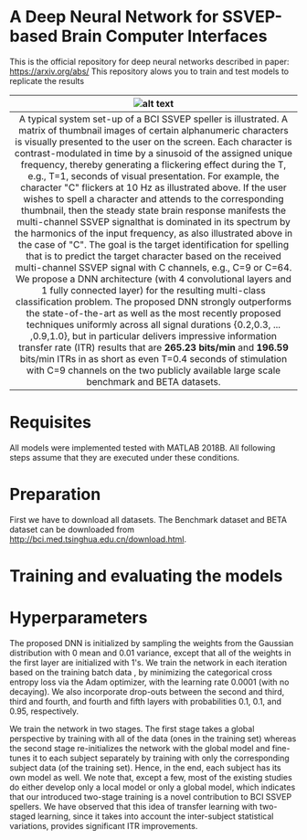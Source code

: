 # A Deep Neural Network for SSVEP-based Brain Computer Interfaces
This is the official repository for deep neural networks described in paper: https://arxiv.org/abs/ 
This repository alows you to train and test models to replicate the results

|![alt text](https://github.com/osmanberke/Deep-SSVEP-BCI/blob/main/system.png)|
|:--:| 
|A typical system set-up of a BCI SSVEP speller is illustrated. A matrix of thumbnail images of certain alphanumeric characters is visually presented to the user on the screen. Each character is contrast-modulated in time by a sinusoid of the assigned unique frequency, thereby generating a flickering effect during the T, e.g., T=1, seconds of visual presentation. For example, the character "C" flickers at 10 Hz as illustrated above. If the user wishes to spell a character and attends to the corresponding thumbnail, then the steady state brain response manifests the multi-channel SSVEP signalthat is dominated in its spectrum by the harmonics of the input frequency, as also illustrated above in the case of "C". The goal is the target identification for spelling that is to predict the target character based on the received multi-channel SSVEP signal with C channels, e.g., C=9 or C=64. We propose a DNN architecture (with 4 convolutional layers and 1 fully connected layer) for the resulting multi-class classification problem. The proposed DNN strongly outperforms the state-of-the-art as well as the most recently proposed techniques uniformly across all signal durations {0.2,0.3, ... ,0.9,1.0}, but in particular delivers impressive information transfer rate (ITR) results that are **265.23 bits/min** and **196.59** bits/min ITRs in as short as even T=0.4 seconds of stimulation with C=9 channels on the two publicly available large scale benchmark and BETA datasets.|


# Requisites

All models were implemented tested with MATLAB 2018B. All following steps assume that they are executed under these conditions.

# Preparation
First we have to download all datasets.
The Benchmark dataset and BETA dataset can be downloaded from http://bci.med.tsinghua.edu.cn/download.html.



# Training and evaluating the models

# Hyperparameters
The proposed DNN is initialized by sampling the weights from the Gaussian distribution with 0 mean and 0.01 variance, except that all of the weights in the first layer are initialized with 1's. We train the network in each iteration based on the training batch data , by minimizing the categorical cross entropy loss via the Adam optimizer, with the learning rate 0.0001 (with no decaying). We also incorporate drop-outs between the second and third, third and fourth, and fourth and fifth layers with probabilities 0.1, 0.1, and 0.95, respectively. 

We train the network in two stages. The first stage takes a global perspective by training with all of the data (ones in the training set) whereas the second stage re-initializes the network with the global model and fine-tunes it to each subject separately by training with only the corresponding subject data (of the training set). Hence, in the end, each subject has its own model as well. We note that, except a few, most of the existing studies do either develop only a local model or only a global model, which indicates that our introduced two-stage training is a novel contribution to BCI SSVEP spellers. We have observed that this idea of transfer learning with two-staged learning, since it takes into account the inter-subject statistical variations, provides significant ITR improvements.
